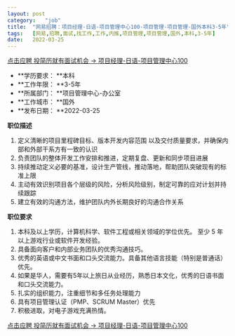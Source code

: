 ```yaml
---
layout:	post
category:	"job"
title:	"网易招聘：项目经理-日语-项目管理中心100-项目管理-项目管理-国外本科3-5年"
tags:	[网易,招聘,面试,找工作,工作,内推,项目管理,项目管理,国外,本科,3-5年]
date:	2022-03-25
---
```


[点击应聘 投简历就有面试机会 -> 项目经理-日语-项目管理中心100](http://mobile.bole.netease.com/bole/boleDetail?id=38716&employeeId=346f03c3cda5f04c&key=all)



- **学历要求： **本科
- **工作年限： **3-5年
- **所属部门： **项目管理中心-办公室
- **工作城市： **国外
- **发布日期： **2022-03-25



**职位描述**
1.	定义清晰的项目里程碑目标、版本开发内容范围 以及交付质量要求，并确保内部和外部干系方有一致的认识
2.	负责团队的整体开发工作安排和推进，定期复盘、更新和同步项目进展
3.	持续推动定义必要的基准，设计生产管线，推动落地，帮助团队突破现有的标准上限
4.	主动有效识别项目各个层级的风险，分析风险级别，制定可靠的应对计划并持续跟踪
5.	建立有效的沟通方法，维护团队内外长期良好的沟通合作关系





**职位要求**
1.	本科及以上学历，计算机科学、软件工程或相关领域的学位优先。 至少 5 年以上游戏行业或软件开发经验。
2.	具备面向客户和内部业务团队的优秀沟通技巧。
3.	优秀的英语或中文书面和口头交流能力。具备其他语言技能（特别是普通话）优先。
4.	如果是华人，需要有5年以上旅日从业经历，熟悉日本文化，优秀的日语书面和口头交流能力。
5.	扎实的组织能力，注重细节和多任务处理能力
6.	具有项目管理认证（PMP、SCRUM Master）优先
7.	积极进取，对电子游戏充满热情。



[点击应聘 投简历就有面试机会 -> 项目经理-日语-项目管理中心100](http://mobile.bole.netease.com/bole/boleDetail?id=38716&employeeId=346f03c3cda5f04c&key=all)